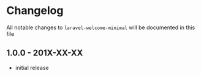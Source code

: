 # Changelog

All notable changes to `laravel-welcome-minimal` will be documented in this file

## 1.0.0 - 201X-XX-XX

- initial release

